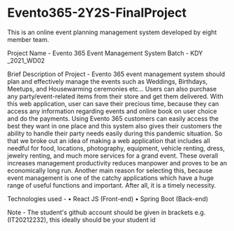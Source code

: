 # Evento365-2Y2S-FinalProject
This is an online event planning management system developed by eight member team.

Project Name - Evento 365 Event Management System
Batch - KDY _2021_WD02

Brief Description of Project -
Evento 365 event management system should plan and effectively manage the events such as Weddings, Birthdays, Meetups, and Housewarming ceremonies etc... Users can also purchase any party/event-related items from their store and get them delivered. With this web application, user can save their precious time, because they can access any information regarding events and online book on user choice and do the payments. Using Evento 365 customers can easily access the best they want in one place and this system also gives their customers the ability to handle their party needs easily during this pandemic situation. So that we broke out an idea of making a web application that includes all needful for food, locations, photography, equipment, vehicle renting, dress, jewelry renting, and much more services for a grand event. These overall increases management productivity reduces manpower and proves to be an economically long run. Another main reason for selecting this, because event management is one of the catchy applications which have a huge range of useful functions and important. After all, it is a timely necessity.

Technologies used -
• React JS (Front-end) • Spring Boot (Back-end)

Note - The student's github account should be given in brackets e.g. (IT20212232), this ideally should be your student id

